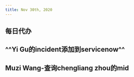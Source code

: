 ```yaml
---
title: Nov 30th, 2020
---
```


## **每日代办**
## ^^Yi Gu的incident添加到servicenow^^
## Muzi Wang-查询chengliang zhou的mid
